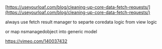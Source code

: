[https://useyourloaf.com/blog/cleaning-up-core-data-fetch-requests/](https://useyourloaf.com/blog/cleaning-up-core-data-fetch-requests/)

always use fetch result manager to separte coredata logic from view logic

or map nsmanagedobject into generic model

https://vimeo.com/140037432

